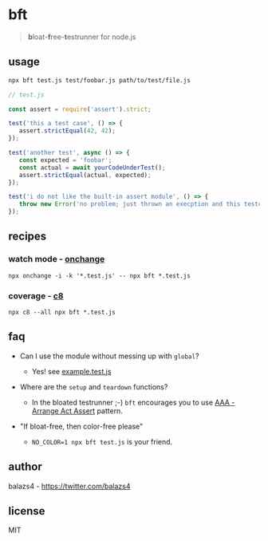 # bft

> **b**loat-**f**ree-**t**estrunner for node.js

## usage

```bash
npx bft test.js test/foobar.js path/to/test/file.js
```

```javascript
// test.js

const assert = require('assert').strict;

test('this a test case', () => {
   assert.strictEqual(42, 42);
});

test('another test', async () => {
   const expected = 'foobar';
   const actual = await yourCodeUnderTest();
   assert.strictEqual(actual, expected);
});

test('i do not like the built-in assert module', () => {
   throw new Error('no problem; just thrown an execption and this testcase will fail');
});

```

## recipes

### watch mode - [onchange](https://www.npmjs.com/package/onchange)

```
npx onchange -i -k '*.test.js' -- npx bft *.test.js
```

### coverage - [c8](https://www.npmjs.com/package/c8)
```
npx c8 --all npx bft *.test.js
```

## faq

- Can I use the module without messing up with `global`?  
  - Yes! see [example.test.js](example.test.js)

- Where are the `setup` and `teardown` functions?
  - In the bloated testrunner ;-)  `bft` encourages you to use [AAA - Arrange Act Assert](http://wiki.c2.com/?ArrangeActAssert) pattern.

- "If bloat-free, then color-free please"
   - `NO_COLOR=1 npx bft test.js` is your friend.

## author

balazs4 - https://twitter.com/balazs4

## license

MIT
